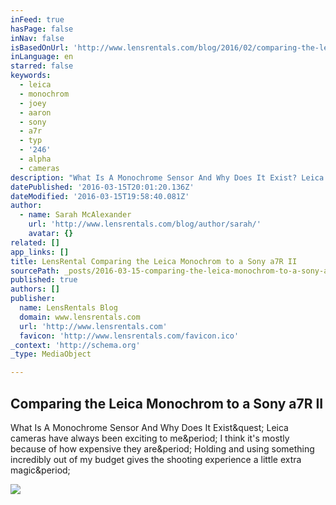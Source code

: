 ```yaml
---
inFeed: true
hasPage: false
inNav: false
isBasedOnUrl: 'http://www.lensrentals.com/blog/2016/02/comparing-the-leica-monochrom-to-a-sony-a7r-ii/'
inLanguage: en
starred: false
keywords:
  - leica
  - monochrom
  - joey
  - aaron
  - sony
  - a7r
  - typ
  - '246'
  - alpha
  - cameras
description: "What Is A Monochrome Sensor And Why Does It Exist? Leica cameras have always been exciting to me. I think it's mostly because of how expensive they are. Holding and using something incredibly out of my budget gives the shooting experience a little extra magic."
datePublished: '2016-03-15T20:01:20.136Z'
dateModified: '2016-03-15T19:58:40.081Z'
author:
  - name: Sarah McAlexander
    url: 'http://www.lensrentals.com/blog/author/sarah/'
    avatar: {}
related: []
app_links: []
title: LensRental Comparing the Leica Monochrom to a Sony a7R II
sourcePath: _posts/2016-03-15-comparing-the-leica-monochrom-to-a-sony-a7r-ii.md
published: true
authors: []
publisher:
  name: LensRentals Blog
  domain: www.lensrentals.com
  url: 'http://www.lensrentals.com'
  favicon: 'http://www.lensrentals.com/favicon.ico'
_context: 'http://schema.org'
_type: MediaObject

---
```

<article style=""><h1>Comparing the Leica Monochrom to a Sony a7R II</h1><p>What Is A Monochrome Sensor And Why Does It Exist&amp;quest; Leica cameras have always been exciting to me&amp;period; I think it's mostly because of how expensive they are&amp;period; Holding and using something incredibly out of my budget gives the shooting experience a little extra magic&amp;period;</p><img src="http://www.lensrentals.com/blog/media/2016/02/hands-horizontal_1-650x433.jpg" /></article>